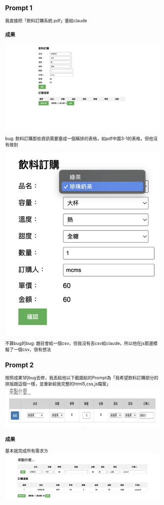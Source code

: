 ## Prompt 1
我直接把「飲料訂購系統.pdf」塞給claude
### 成果
![alt text](./images/image.png)

bug: 飲料訂購那些資訊需要塞成一個橫排的表格，如pdf中圖3-1的表格，但他沒有做到

![alt text](./images/image-1.png)

不算bug的bug: 題目會給一個csv，但我沒有丟csv給claude，所以他在js那邊模擬了一個csv，很有想法 


## Prompt 2
按照成果1的bug去修，我丟給他以下截圖給的Prompt為「我希望飲料訂購部分的排版跟這個一樣，並重新給我完整的html5,css,js檔案」
![alt text](./images/image-2.png)

### 成果
基本就完成所有需求ㄌ
![alt text](./images/image-3.png)

